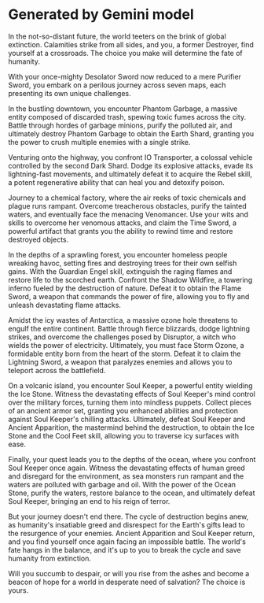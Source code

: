 # Generated by Gemini model

In the not-so-distant future, the world teeters on the brink of global extinction. Calamities strike from all sides, and you, a former Destroyer, find yourself at a crossroads. The choice you make will determine the fate of humanity.

With your once-mighty Desolator Sword now reduced to a mere Purifier Sword, you embark on a perilous journey across seven maps, each presenting its own unique challenges.

In the bustling downtown, you encounter Phantom Garbage, a massive entity composed of discarded trash, spewing toxic fumes across the city. Battle through hordes of garbage minions, purify the polluted air, and ultimately destroy Phantom Garbage to obtain the Earth Shard, granting you the power to crush multiple enemies with a single strike.

Venturing onto the highway, you confront IO Transporter, a colossal vehicle controlled by the second Dark Shard. Dodge its explosive attacks, evade its lightning-fast movements, and ultimately defeat it to acquire the Rebel skill, a potent regenerative ability that can heal you and detoxify poison.

Journey to a chemical factory, where the air reeks of toxic chemicals and plague runs rampant. Overcome treacherous obstacles, purify the tainted waters, and eventually face the menacing Venomancer. Use your wits and skills to overcome her venomous attacks, and claim the Time Sword, a powerful artifact that grants you the ability to rewind time and restore destroyed objects.

In the depths of a sprawling forest, you encounter homeless people wreaking havoc, setting fires and destroying trees for their own selfish gains. With the Guardian Engel skill, extinguish the raging flames and restore life to the scorched earth. Confront the Shadow Wildfire, a towering inferno fueled by the destruction of nature. Defeat it to obtain the Flame Sword, a weapon that commands the power of fire, allowing you to fly and unleash devastating flame attacks.

Amidst the icy wastes of Antarctica, a massive ozone hole threatens to engulf the entire continent. Battle through fierce blizzards, dodge lightning strikes, and overcome the challenges posed by Disruptor, a witch who wields the power of electricity. Ultimately, you must face Storm Ozone, a formidable entity born from the heart of the storm. Defeat it to claim the Lightning Sword, a weapon that paralyzes enemies and allows you to teleport across the battlefield.

On a volcanic island, you encounter Soul Keeper, a powerful entity wielding the Ice Stone. Witness the devastating effects of Soul Keeper's mind control over the military forces, turning them into mindless puppets. Collect pieces of an ancient armor set, granting you enhanced abilities and protection against Soul Keeper's chilling attacks. Ultimately, defeat Soul Keeper and Ancient Apparition, the mastermind behind the destruction, to obtain the Ice Stone and the Cool Feet skill, allowing you to traverse icy surfaces with ease.

Finally, your quest leads you to the depths of the ocean, where you confront Soul Keeper once again. Witness the devastating effects of human greed and disregard for the environment, as sea monsters run rampant and the waters are polluted with garbage and oil. With the power of the Ocean Stone, purify the waters, restore balance to the ocean, and ultimately defeat Soul Keeper, bringing an end to his reign of terror.

But your journey doesn't end there. The cycle of destruction begins anew, as humanity's insatiable greed and disrespect for the Earth's gifts lead to the resurgence of your enemies. Ancient Apparition and Soul Keeper return, and you find yourself once again facing an impossible battle. The world's fate hangs in the balance, and it's up to you to break the cycle and save humanity from extinction.

Will you succumb to despair, or will you rise from the ashes and become a beacon of hope for a world in desperate need of salvation? The choice is yours.
